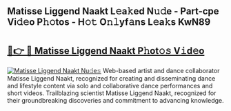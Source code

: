 ## Matisse Liggend Naakt L𝚎a𝚔ed N𝚞𝚍e - Part-cpe Vi𝚍𝚎o P𝚑𝚘tos - H𝚘𝚝 O𝚗𝚕yf𝚊ns L𝚎a𝚔s KwN89

# <h2><a href="http://kf6kev.oniu.top/?m=Matisse+Liggend+Naakt">🔗👉 🔴 Matisse Liggend Naakt P𝚑ot𝚘𝚜 V𝚒d𝚎o</a></h2>

[![Matisse Liggend Naakt Nu𝚍e𝚜](https://i.imgur.com/0qMVB7G.gif)](http://kf6kev.oniu.top/?m=Matisse+Liggend+Naakt)
Web-based artist and dance collaborator Matisse Liggend Naakt, recognized for creating and disseminating dance and lifestyle content via solo and collaborative dance performances and short videos. Trailblazing scientist Matisse Liggend Naakt, recognized for their groundbreaking discoveries and commitment to advancing knowledge.  
